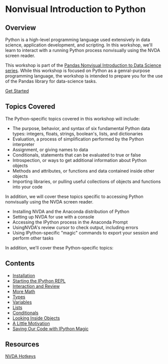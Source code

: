 # Nonvisual Introduction to Python

## Overview

Python is a high-level programming language used extensively in data science, application development, and scripting. In this workshop, we'll learn to interact with a running Python process nonvisually using the NVDA screen reader.

This workshop is part of the [Pandas Nonvisual Introduction to Data Science series](). While this workshop is focused on Python as a genral-purpose programming language, the workshop is intended to prepare you for the use of the Pandas library for data-science tasks.

[Get Started](sections/installation.md)  

## Topics Covered

The Python-specific topics covered in this workshop will include:

- The purpose, behavior, and syntax of six fundamental Python data types: integers, floats, strings, boolean's, lists, and dictionaries
- Evaluation, a process of simplification performed by the Python interpreter
- Assignment, or giving names to data
- Conditionals, statements that can be evaluated to true or false
- Introspection, or ways to get additional information about Python objects
- Methods and attributes, or functions and data contained inside other objects
- Importing libraries, or pulling useful collections of objects and functions into your code

In addition, we will cover these topics specific to accessing Python nonvisually using the NVDA screen reader.


- Installing NVDA and the Anaconda distribution of Python
- Setting up NVDA for use with a console
- Accessing the IPython process in the Anaconda Prompt
- UsingNVDA's review cursor to check output, including errors
- Using IPython-specific "magic" commands to export your session and perform other tasks

In addition, we'll cover these Python-specific topics:

## Contents

- [Installation](sections/installation.md)  
- [Starting the IPython REPL](sections/repl.md)  
- [Interaction and Review](sections/review.md)  
- [More Math](sections/math.md)  
- [Types](sections/types.md)  
- [Variables](sections/variables.md)  
- [Lists](sections/lists.md)  
- [Conditionals](sections/conditionals.md)  
- [Looking Inside Objects](sections/objects.md)  
- [A Little Motivation](sections/motivation.md)  
- [Saving Our Code with IPython Magic](sections/magic.md)  
<!-- - [Resources](sections/resources.md)   -->

## Resources

[NVDA Hotkeys](sections/nvda_coding_shortcuts.md)  
